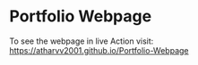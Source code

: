 # Portfolio Webpage

To see the webpage in live Action visit:
https://atharvv2001.github.io/Portfolio-Webpage
